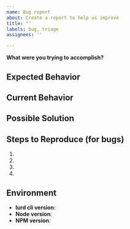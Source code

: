 ```yaml
---
name: Bug report
about: Create a report to help us improve
title: ''
labels: bug, triage
assignees: ''

---
```


<!--- Provide a general summary of the issue in the Title above -->
<!--- How has this issue affected you? What are you trying to accomplish? -->

**What were you trying to accomplish?**

## Expected Behavior
<!--- If you're describing a bug, tell us what should happen -->
<!--- If you're suggesting a change/improvement, tell us how it should work -->

## Current Behavior
<!--- If describing a bug, tell us what happens instead of the expected behavior -->
<!--- If suggesting a change/improvement, explain the difference from current behavior -->

## Possible Solution
<!--- Not obligatory, but suggest a fix/reason for the bug, -->
<!--- or ideas how to implement the addition or change -->

## Steps to Reproduce (for bugs)
<!--- Provide a link to a live example, or an unambiguous set of steps to -->
<!--- reproduce this bug. Include code to reproduce, if relevant -->

1.
2.
3.
4.

## Environment

* **lurd cli version**:
* **Node version**:
* **NPM version**:

